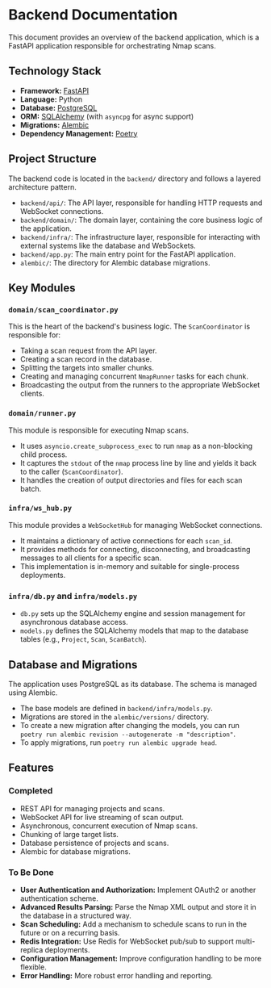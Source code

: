 # Backend Documentation

This document provides an overview of the backend application, which is a FastAPI application responsible for orchestrating Nmap scans.

## Technology Stack

-   **Framework:** [FastAPI](https://fastapi.tiangolo.com/)
-   **Language:** Python
-   **Database:** [PostgreSQL](https://www.postgresql.org/)
-   **ORM:** [SQLAlchemy](https://www.sqlalchemy.org/) (with `asyncpg` for async support)
-   **Migrations:** [Alembic](https://alembic.sqlalchemy.org/)
-   **Dependency Management:** [Poetry](https://python-poetry.org/)

## Project Structure

The backend code is located in the `backend/` directory and follows a layered architecture pattern.

-   `backend/api/`: The API layer, responsible for handling HTTP requests and WebSocket connections.
-   `backend/domain/`: The domain layer, containing the core business logic of the application.
-   `backend/infra/`: The infrastructure layer, responsible for interacting with external systems like the database and WebSockets.
-   `backend/app.py`: The main entry point for the FastAPI application.
-   `alembic/`: The directory for Alembic database migrations.

## Key Modules

### `domain/scan_coordinator.py`

This is the heart of the backend's business logic. The `ScanCoordinator` is responsible for:
-   Taking a scan request from the API layer.
-   Creating a scan record in the database.
-   Splitting the targets into smaller chunks.
-   Creating and managing concurrent `NmapRunner` tasks for each chunk.
-   Broadcasting the output from the runners to the appropriate WebSocket clients.

### `domain/runner.py`

This module is responsible for executing Nmap scans.
-   It uses `asyncio.create_subprocess_exec` to run `nmap` as a non-blocking child process.
-   It captures the `stdout` of the `nmap` process line by line and yields it back to the caller (`ScanCoordinator`).
-   It handles the creation of output directories and files for each scan batch.

### `infra/ws_hub.py`

This module provides a `WebSocketHub` for managing WebSocket connections.
-   It maintains a dictionary of active connections for each `scan_id`.
-   It provides methods for connecting, disconnecting, and broadcasting messages to all clients for a specific scan.
-   This implementation is in-memory and suitable for single-process deployments.

### `infra/db.py` and `infra/models.py`

-   `db.py` sets up the SQLAlchemy engine and session management for asynchronous database access.
-   `models.py` defines the SQLAlchemy models that map to the database tables (e.g., `Project`, `Scan`, `ScanBatch`).

## Database and Migrations

The application uses PostgreSQL as its database. The schema is managed using Alembic.
-   The base models are defined in `backend/infra/models.py`.
-   Migrations are stored in the `alembic/versions/` directory.
-   To create a new migration after changing the models, you can run `poetry run alembic revision --autogenerate -m "description"`.
-   To apply migrations, run `poetry run alembic upgrade head`.

## Features

### Completed
-   REST API for managing projects and scans.
-   WebSocket API for live streaming of scan output.
-   Asynchronous, concurrent execution of Nmap scans.
-   Chunking of large target lists.
-   Database persistence of projects and scans.
-   Alembic for database migrations.

### To Be Done
-   **User Authentication and Authorization:** Implement OAuth2 or another authentication scheme.
-   **Advanced Results Parsing:** Parse the Nmap XML output and store it in the database in a structured way.
-   **Scan Scheduling:** Add a mechanism to schedule scans to run in the future or on a recurring basis.
-   **Redis Integration:** Use Redis for WebSocket pub/sub to support multi-replica deployments.
-   **Configuration Management:** Improve configuration handling to be more flexible.
-   **Error Handling:** More robust error handling and reporting.
